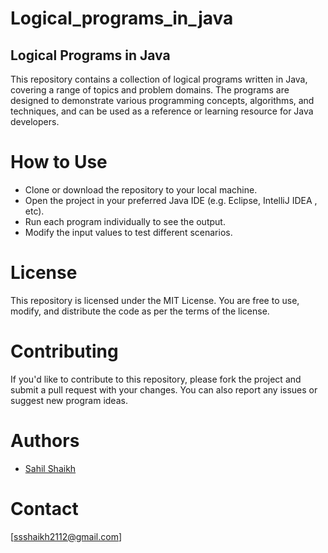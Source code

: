 # Logical_programs_in_java
## Logical Programs in Java
This repository contains a collection of logical programs written in Java, covering a range of topics and problem domains. The programs are designed to demonstrate various programming concepts, algorithms, and techniques, and can be used as a reference or learning resource for Java developers.

# How to Use
* Clone or download the repository to your local machine.
* Open the project in your preferred Java IDE (e.g. Eclipse, IntelliJ IDEA , etc).
* Run each program individually to see the output.
* Modify the input values to test different scenarios.

# License
This repository is licensed under the MIT License. You are free to use, modify, and distribute the code as per the terms of the license.

# Contributing
If you'd like to contribute to this repository, please fork the project and submit a pull request with your changes. You can also report any issues or suggest new program ideas.

# Authors

* [Sahil Shaikh](https://github.com/ssshaikh2112)

# Contact
[ssshaikh2112@gmail.com]
